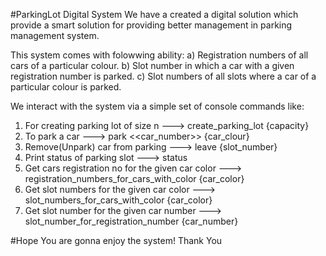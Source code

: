 #ParkingLot Digital System
We have a created a digital solution which provide a smart solution for providing better management in parking management system.

This system comes with folowwing ability:
a) Registration numbers of all cars of a particular colour.
b) Slot number in which a car with a given registration number is parked.
c) Slot numbers of all slots where a car of a particular colour is parked.

We interact with the system via a simple set of console commands like:
 1) For creating parking lot of size n               ---> create_parking_lot {capacity}
 2) To park a car                                    ---> park <<car_number>> {car_clour}
 3) Remove(Unpark) car from parking                  ---> leave {slot_number}
 4) Print status of parking slot                     ---> status
 5) Get cars registration no for the given car color ---> registration_numbers_for_cars_with_color {car_color}
 6) Get slot numbers for the given car color         ---> slot_numbers_for_cars_with_color {car_color}
 7) Get slot number for the given car number         ---> slot_number_for_registration_number {car_number}
 
 
 #Hope You are gonna enjoy the system! Thank You
 